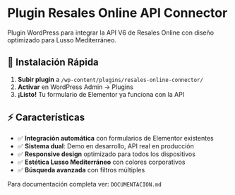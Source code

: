 # Plugin Resales Online API Connector

Plugin WordPress para integrar la API V6 de Resales Online con diseño optimizado para Lusso Mediterráneo.

## 🚀 Instalación Rápida

1. **Subir plugin** a `/wp-content/plugins/resales-online-connector/`
2. **Activar** en WordPress Admin → Plugins
3. **¡Listo!** Tu formulario de Elementor ya funciona con la API

## ⚡ Características

- ✅ **Integración automática** con formularios de Elementor existentes
- ✅ **Sistema dual**: Demo en desarrollo, API real en producción
- ✅ **Responsive design** optimizado para todos los dispositivos
- ✅ **Estética Lusso Mediterráneo** con colores corporativos
- ✅ **Búsqueda avanzada** con filtros múltiples

Para documentación completa ver: `DOCUMENTACION.md`
